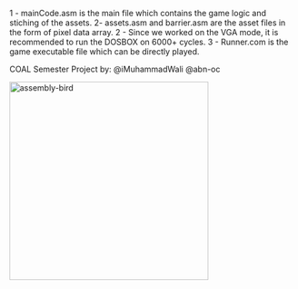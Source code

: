 1 - mainCode.asm is the main file which contains the game logic and stiching of the assets.
2- assets.asm and barrier.asm are the asset files in the form of pixel data array.
2 - Since we worked on the VGA mode, it is recommended to run the DOSBOX on 6000+ cycles.
3 - Runner.com is the game executable file which can be directly played.

COAL Semester Project by:
@iMuhammadWali
@abn-oc

<img width="350" alt="assembly-bird" src="https://github.com/user-attachments/assets/0a41d0e9-4101-4242-90f6-e86cd99b8a71">

